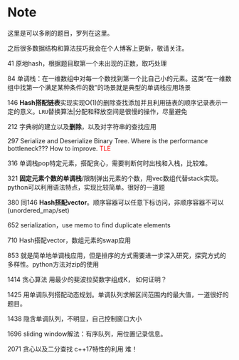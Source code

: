 # Note

这里是可以多刷的题目，罗列在这里。

之后很多数据结构和算法技巧我会在个人博客上更新，敬请关注。



41 原地hash，根据题目取第一个未出现的正数，取巧处理

84 单调栈：在一维数组中对每一个数找到第一个比自己小的元素。这类“在一维数组中找第一个满足某种条件的数”的场景就是典型的单调栈应用场景

146 **Hash搭配链表**实现实现O(1)的删除查找添加并且利用链表的顺序记录表示一定的意义。`LRU`替换算法|分配和释放空间是很慢的操作，尽量避免

212 字典树的建立以及**删除**，以及对字符串的查找应用

297 Serialize and Deserialize Binary Tree. Where is the performance bottleneck??? How to improve. <font color = red> TLE </font>

316 单调栈pop特定元素，搭配贪心，需要判断何时出栈和入栈，比较难。

321 **固定元素个数的单调栈**/限制弹出元素的个数，用vec数组代替stack实现。python可以利用语法特点，实现比较简单。很好的一道题

380 同146 **Hash搭配vector**。顺序容器可以任意下标访问，非顺序容器不可以(unordered_map/set)

652 serialization，use memo to find duplicate elements

710 Hash搭配vector，数组元素的swap应用

853 就是简单地单调栈应用，但是排序的方式需要进一步深入研究，探究方式的多样性。python方法对zip的使用

1414 贪心算法 用最少的斐波拉契数字组成K， 如何证明？

1425 用单调队列搭配动态规划。单调队列求解区间范围内的最大值，一道很好的题目。

1438 隐含单调队列，不明显，自己控制窗口大小

1696 sliding window解法：有序队列，用位置记录信息。

2071 贪心以及二分查找 c++17特性的利用 难！

